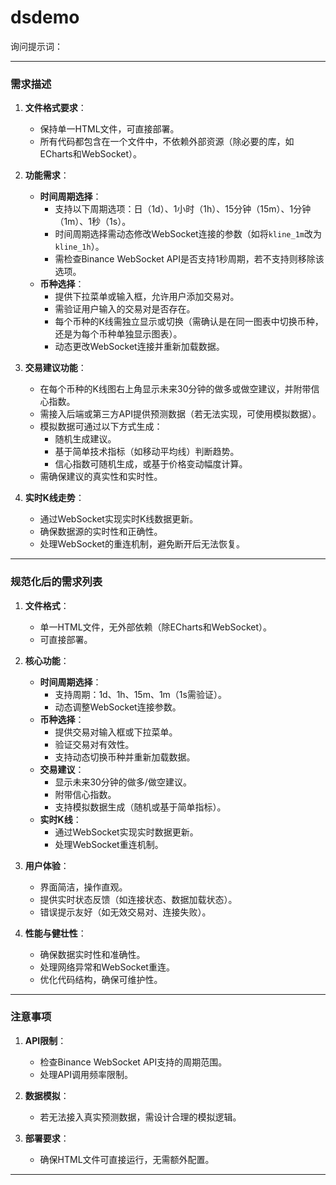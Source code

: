 # dsdemo

询问提示词：

---

### 需求描述

1. **文件格式要求**：
   - 保持单一HTML文件，可直接部署。
   - 所有代码都包含在一个文件中，不依赖外部资源（除必要的库，如ECharts和WebSocket）。

2. **功能需求**：
   - **时间周期选择**：
     - 支持以下周期选项：日（1d）、1小时（1h）、15分钟（15m）、1分钟（1m）、1秒（1s）。
     - 时间周期选择需动态修改WebSocket连接的参数（如将`kline_1m`改为`kline_1h`）。
     - 需检查Binance WebSocket API是否支持1秒周期，若不支持则移除该选项。
   - **币种选择**：
     - 提供下拉菜单或输入框，允许用户添加交易对。
     - 需验证用户输入的交易对是否存在。
     - 每个币种的K线需独立显示或切换（需确认是在同一图表中切换币种，还是为每个币种单独显示图表）。
     - 动态更改WebSocket连接并重新加载数据。

3. **交易建议功能**：
   - 在每个币种的K线图右上角显示未来30分钟的做多或做空建议，并附带信心指数。
   - 需接入后端或第三方API提供预测数据（若无法实现，可使用模拟数据）。
   - 模拟数据可通过以下方式生成：
     - 随机生成建议。
     - 基于简单技术指标（如移动平均线）判断趋势。
     - 信心指数可随机生成，或基于价格变动幅度计算。
   - 需确保建议的真实性和实时性。

4. **实时K线走势**：
   - 通过WebSocket实现实时K线数据更新。
   - 确保数据源的实时性和正确性。
   - 处理WebSocket的重连机制，避免断开后无法恢复。

---

### 规范化后的需求列表

1. **文件格式**：
   - 单一HTML文件，无外部依赖（除ECharts和WebSocket）。
   - 可直接部署。

2. **核心功能**：
   - **时间周期选择**：
     - 支持周期：1d、1h、15m、1m（1s需验证）。
     - 动态调整WebSocket连接参数。
   - **币种选择**：
     - 提供交易对输入框或下拉菜单。
     - 验证交易对有效性。
     - 支持动态切换币种并重新加载数据。
   - **交易建议**：
     - 显示未来30分钟的做多/做空建议。
     - 附带信心指数。
     - 支持模拟数据生成（随机或基于简单指标）。
   - **实时K线**：
     - 通过WebSocket实现实时数据更新。
     - 处理WebSocket重连机制。

3. **用户体验**：
   - 界面简洁，操作直观。
   - 提供实时状态反馈（如连接状态、数据加载状态）。
   - 错误提示友好（如无效交易对、连接失败）。

4. **性能与健壮性**：
   - 确保数据实时性和准确性。
   - 处理网络异常和WebSocket重连。
   - 优化代码结构，确保可维护性。

---

### 注意事项

1. **API限制**：
   - 检查Binance WebSocket API支持的周期范围。
   - 处理API调用频率限制。

2. **数据模拟**：
   - 若无法接入真实预测数据，需设计合理的模拟逻辑。

3. **部署要求**：
   - 确保HTML文件可直接运行，无需额外配置。

---